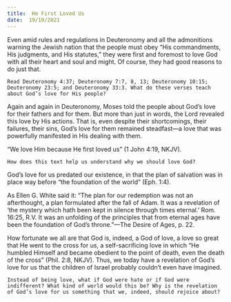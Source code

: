 ```yaml
---
title:  He First Loved Us
date:  19/10/2021
---
```


Even amid rules and regulations in Deuteronomy and all the admonitions warning the Jewish nation that the people must obey “His commandments, His judgments, and His statutes,” they were first and foremost to love God with all their heart and soul and might. Of course, they had good reasons to do just that.

`Read Deuteronomy 4:37; Deuteronomy 7:7, 8, 13; Deuteronomy 10:15; Deuteronomy 23:5; and Deuteronomy 33:3. What do these verses teach about God’s love for His people?`

Again and again in Deuteronomy, Moses told the people about God’s love for their fathers and for them. But more than just in words, the Lord revealed this love by His actions. That is, even despite their short­comings, their failures, their sins, God’s love for them remained steadfast—­a love that was powerfully manifested in His dealing with them.

“We love Him because He first loved us” (1 John 4:19, NKJV).

`How does this text help us understand why we should love God?`

God’s love for us predated our existence, in that the plan of salvation was in place way before “the foundation of the world” (Eph. 1:4).

As Ellen G. White said it: “The plan for our redemption was not an afterthought, a plan formulated after the fall of Adam. It was a revela­tion of ‘the mystery which hath been kept in silence through times eternal.’ Rom. 16:25, R.V. It was an unfolding of the principles that from eternal ages have been the foundation of God’s throne.”—The Desire of Ages, p. 22.

How fortunate we all are that God is, indeed, a God of love, a love so great that He went to the cross for us, a self-sacrificing love in which “He humbled Himself and became obedient to the point of death, even the death of the cross” (Phil. 2:8, NKJV). Thus, we today have a revelation of God’s love for us that the children of Israel probably couldn’t even have imagined.

`Instead of being love, what if God were hate or if God were indifferent? What kind of world would this be? Why is the revelation of God’s love for us something that we, indeed, should rejoice about?`